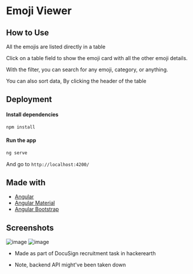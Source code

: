 # Emoji Viewer

## How to Use
All the emojis are listed directly in a table

Click on a table field to show the emoji card with all the other emoji details.

With the filter, you can search for any emoji, category, or anything. 

You can also sort data, By clicking the header of the table

## Deployment
#### Install dependencies
```bash
npm install
```
#### Run the app
```bash
ng serve
```
And go to `http://localhost:4200/`


## Made with
- [Angular](https://angular.io/)
- [Angular Material](https://material.angular.io/)
- [Angular Bootstrap](https://ng-bootstrap.github.io/)

## Screenshots
![image](https://github.com/sujith-rek/docusign/assets/89125023/6d489717-a339-4ab6-b275-66d1efb6c680)
![image](https://github.com/sujith-rek/docusign/assets/89125023/abb15fca-d0fb-4f69-90d3-3feda951dfec)


- Made as part of DocuSign recruitment task in hackerearth 

- Note, backend API might've been taken down